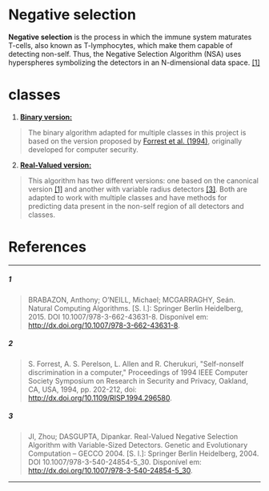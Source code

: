 # Negative selection

**Negative selection** is the process in which the immune system maturates T-cells, also known as T-lymphocytes, which make them capable of detecting non-self. Thus, the Negative Selection Algorithm (NSA) uses hyperspheres symbolizing the detectors in an N-dimensional data space. [[1]](#1)

# classes

1. **[Binary version:](BNSA.md)**
> The binary algorithm adapted for multiple classes in this project is based on the version proposed by [Forrest et al. (1994)](#2), originally developed for computer security.

2. **[Real-Valued version:](RNSA.md)**
>This algorithm has two different versions: one based on the canonical version [[1]](#1) and another with variable radius detectors [[3]](#3). Both are adapted to work with multiple classes and have methods for predicting data present in the non-self region of all detectors and classes.

# References

---

##### 1 
> BRABAZON, Anthony; O’NEILL, Michael; MCGARRAGHY, Seán. Natural Computing Algorithms. [S. l.]: Springer Berlin Heidelberg, 2015. DOI 10.1007/978-3-662-43631-8. Disponível em: http://dx.doi.org/10.1007/978-3-662-43631-8.

##### 2
> S. Forrest, A. S. Perelson, L. Allen and R. Cherukuri, "Self-nonself discrimination in a computer," Proceedings of 1994 IEEE Computer Society Symposium on Research in Security and Privacy, Oakland, CA, USA, 1994, pp. 202-212, doi: http://dx.doi.org/10.1109/RISP.1994.296580.

##### 3
> JI, Zhou; DASGUPTA, Dipankar. Real-Valued Negative Selection Algorithm with Variable-Sized Detectors. Genetic and Evolutionary Computation – GECCO 2004. [S. l.]: Springer Berlin Heidelberg, 2004. DOI 10.1007/978-3-540-24854-5_30. Disponível em: http://dx.doi.org/10.1007/978-3-540-24854-5_30.

---